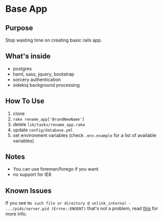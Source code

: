 # Base App

## Purpose

Stop wasting time on creating basic rails app.

## What's inside

* postgres
* haml, sass, jquery, bootstrap
* sorcery authentication
* sidekiq background processing

## How To Use
1. clone
2. `rake rename_app['BrandNewName']`
4. delete `lib/tasks/rename_app.rake`
3. update `config/database.yml`
4. set environment variables (check `.env.example` for a list of available variables)

## Notes

* You can use foreman/forego if you want.
* no support for IE8

## Known Issues
If you see `No such file or directory @ unlink_internal - .../pids/server.pid (Errno::ENOENT)`
that's not a problem, read [this](https://github.com/puma/puma/issues/915) for more info.
